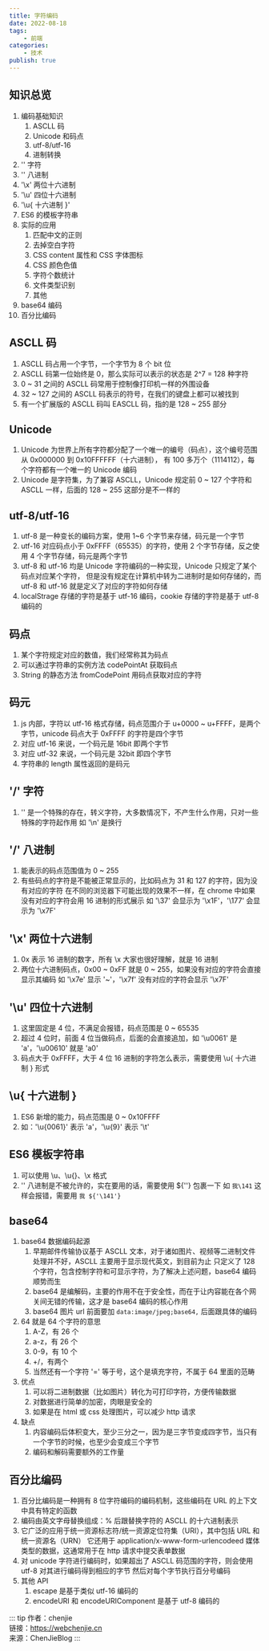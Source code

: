 ```yaml
---
title: 字符编码
date: 2022-08-18
tags:
    - 前端
categories:
    - 技术
publish: true
---
```


## 知识总览

1. 编码基础知识
    1. ASCLL 码
    2. Unicode 和码点
    3. utf-8/utf-16
    4. 进制转换
2. '\' 字符
3. '\' 八进制
4. '\x' 两位十六进制
5. '\u' 四位十六进制
6. '\u{ 十六进制 }'
7. ES6 的模板字符串
8. 实际的应用
    1. 匹配中文的正则
    2. 去掉空白字符
    3. CSS content 属性和 CSS 字体图标
    4. CSS 颜色色值
    5. 字符个数统计
    6. 文件类型识别
    7. 其他
9. base64 编码
10. 百分比编码

## ASCLL 码

1. ASCLL 码占用一个字节，一个字节为 8 个 bit 位
2. ASCLL 码第一位始终是 0，那么实际可以表示的状态是 2^7 = 128 种字符
3. 0 ~ 31 之间的 ASCLL 码常用于控制像打印机一样的外围设备
4. 32 ~ 127 之间的 ASCLL 码表示的符号，在我们的键盘上都可以被找到
5. 有一个扩展版的 ASCLL 码叫 EASCLL 码，指的是 128 ~ 255 部分

## Unicode

1. Unicode 为世界上所有字符都分配了一个唯一的编号（码点），这个编号范围从 0x000000 到 0x10FFFFFF（十六进制），
   有 100 多万个（1114112），每个字符都有一个唯一的 Unicode 编码
2. Unicode 是字符集，为了兼容 ASCLL，Unicode 规定前 0 ~ 127 个字符和 ASCLL 一样，后面的 128 ~ 255 这部分是不一样的

## utf-8/utf-16

1. utf-8 是一种变长的编码方案，使用 1~6 个字节来存储，码元是一个字节
2. utf-16 对应码点小于 0xFFFF（65535）的字符，使用 2 个字节存储，反之使用 4 个字节存储，码元是两个字节
3. utf-8 和 utf-16 均是 Unicode 字符编码的一种实现，Unicode 只规定了某个码点对应某个字符，
   但是没有规定在计算机中转为二进制时是如何存储的，而 utf-8 和 utf-16 就是定义了对应的字符如何存储
4. localStrage 存储的字符是基于 utf-16 编码，cookie 存储的字符是基于 utf-8 编码的

## 码点

1. 某个字符规定对应的数值，我们经常称其为码点
2. 可以通过字符串的实例方法 codePointAt 获取码点
3. String 的静态方法 fromCodePoint 用码点获取对应的字符

## 码元

1. js 内部，字符以 utf-16 格式存储，码点范围介于 u+0000 ~ u+FFFF，是两个字节，unicode 码点大于 0xFFFF 的字符是四个字节
2. 对应 utf-16 来说，一个码元是 16bit 即两个字节
3. 对应 utf-32 来说，一个码元是 32bit 即四个字节
4. 字符串的 length 属性返回的是码元

## '/\' 字符

1. '\' 是一个特殊的存在，转义字符，大多数情况下，不产生什么作用，只对一些特殊的字符起作用
   如 '\n' 是换行

## '/\' 八进制

1. 能表示的码点范围值为 0 ~ 255
2. 有些码点的字符是不能被正常显示的，比如码点为 31 和 127 的字符，因为没有对应的字符
   在不同的浏览器下可能出现的效果不一样，在 chrome 中如果没有对应的字符会用 16 进制的形式展示
   如 '\37' 会显示为 '\x1F'，'\177' 会显示为 '\x7F'

## '\x' 两位十六进制

1. 0x 表示 16 进制的数字，所有 \x 大家也很好理解，就是 16 进制
2. 两位十六进制码点，0x00 ~ 0xFF 就是 0 ~ 255，如果没有对应的字符会直接显示其编码
   如 '\x7e' 显示 '~'，'\x7f' 没有对应的字符会显示 '\x7F'

## '\u' 四位十六进制

1. 这里固定是 4 位，不满足会报错，码点范围是 0 ~ 65535
2. 超过 4 位时，前面 4 位当做码点，后面的会直接追加，如 '\u0061' 是 'a'，'\u00610' 就是 'a0'
3. 码点大于 0xFFFF，大于 4 位 16 进制的字符怎么表示，需要使用 \u{ 十六进制 } 形式

## \u{ 十六进制 }

1. ES6 新增的能力，码点范围是 0 ~ 0x10FFFF
2. 如：'\u{0061}' 表示 'a'，'\u{9}' 表示 '\t'

## ES6 模板字符串

1. 可以使用 \u、\u{}、\x 格式
2. '\' 八进制是不被允许的，实在要用的话，需要使用 ${''} 包裹一下
   如 `我\141` 这样会报错，需要用 `我 ${'\141'}`

## base64

1. base64 数据编码起源
    1. 早期邮件传输协议基于 ASCLL 文本，对于诸如图片、视频等二进制文件处理并不好，ASCLL 主要用于显示现代英文，到目前为止
       只定义了 128 个字符，包含控制字符和可显示字符，为了解决上述问题，base64 编码顺势而生
    2. base64 是编解码，主要的作用不在于安全性，而在于让内容能在各个网关间无错的传输，这才是 base64 编码的核心作用
    3. base64 图片 url 前面要加 `data:image/jpeg;base64,` 后面跟具体的编码
2. 64 就是 64 个字符的意思
    1. A-Z，有 26 个
    2. a-z，有 26 个
    3. 0-9，有 10 个
    4. +/，有两个
    5. 当然还有一个字符 '=' 等于号，这个是填充字符，不属于 64 里面的范畴
3. 优点
    1. 可以将二进制数据（比如图片）转化为可打印字符，方便传输数据
    2. 对数据进行简单的加密，肉眼是安全的
    3. 如果是在 html 或 css 处理图片，可以减少 http 请求
4. 缺点
    1. 内容编码后体积变大，至少三分之一，因为是三字节变成四字节，当只有一个字节的时候，也至少会变成三个字节
    2. 编码和解码需要额外的工作量

## 百分比编码

1. 百分比编码是一种拥有 8 位字符编码的编码机制，这些编码在 URL 的上下文中具有特定的函数
2. 编码由英文字母替换组成：% 后跟替换字符的 ASCLL 的十六进制表示
3. 它广泛的应用于统一资源标志符/统一资源定位符集（URI），其中包括 URL 和统一资源名（URN）
   它还用于 application/x-www-form-urlencodeed 媒体类型的数据，这通常用于在 http 请求中提交表单数据
4. 对 unicode 字符进行编码时，如果超出了 ASCLL 码范围的字符，则会使用 utf-8 对其进行编码得到相应的字节
   然后对每个字节执行百分号编码
5. 其他 API
    1. escape 是基于类似 utf-16 编码的
    2. encodeURI 和 encodeURIComponent 是基于 utf-8 编码的

::: tip
作者：chenjie <br>
链接：https://webchenjie.cn <br>
来源：ChenJieBlog
:::

